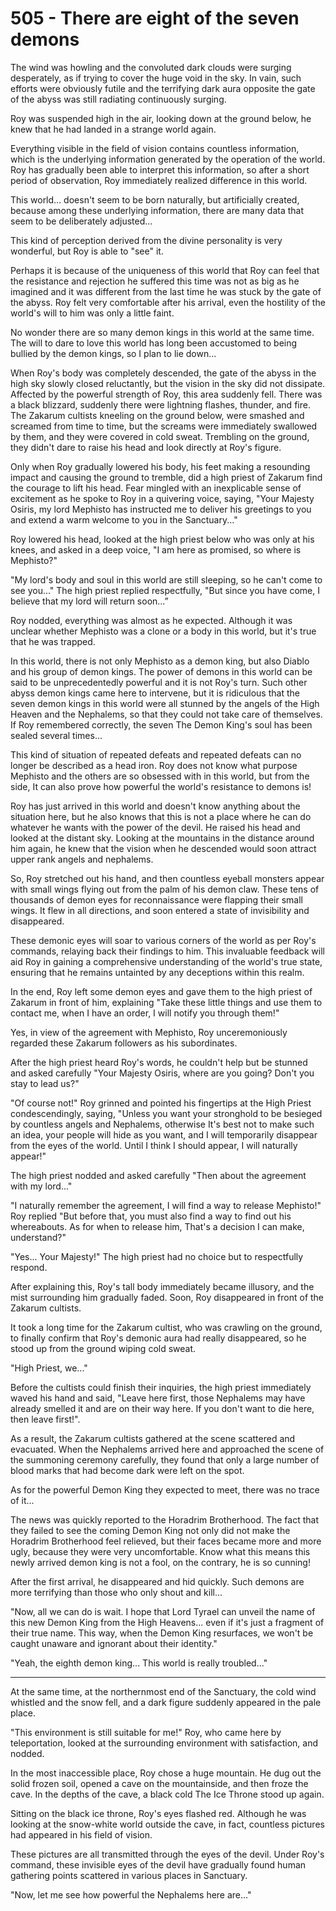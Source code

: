 # 505 - There are eight of the seven demons

The wind was howling and the convoluted dark clouds were surging desperately, as if trying to cover the huge void in the sky. In vain, such efforts were obviously futile and the terrifying dark aura opposite the gate of the abyss was still radiating continuously surging.

Roy was suspended high in the air, looking down at the ground below, he knew that he had landed in a strange world again.

Everything visible in the field of vision contains countless information, which is the underlying information generated by the operation of the world. Roy has gradually been able to interpret this information, so after a short period of observation, Roy immediately realized difference in this world.

This world... doesn't seem to be born naturally, but artificially created, because among these underlying information, there are many data that seem to be deliberately adjusted...

This kind of perception derived from the divine personality is very wonderful, but Roy is able to "see" it.

Perhaps it is because of the uniqueness of this world that Roy can feel that the resistance and rejection he suffered this time was not as big as he imagined and it was different from the last time he was stuck by the gate of the abyss. Roy felt very comfortable after his arrival, even the hostility of the world's will to him was only a little faint.

No wonder there are so many demon kings in this world at the same time. The will to dare to love this world has long been accustomed to being bullied by the demon kings, so I plan to lie down...

When Roy's body was completely descended, the gate of the abyss in the high sky slowly closed reluctantly, but the vision in the sky did not dissipate. Affected by the powerful strength of Roy, this area suddenly fell. There was a black blizzard, suddenly there were lightning flashes, thunder, and fire. The Zakarum cultists kneeling on the ground below, were smashed and screamed from time to time, but the screams were immediately swallowed by them, and they were covered in cold sweat. Trembling on the ground, they didn't dare to raise his head and look directly at Roy's figure.

Only when Roy gradually lowered his body, his feet making a resounding impact and causing the ground to tremble, did a high priest of Zakarum find the courage to lift his head. Fear mingled with an inexplicable sense of excitement as he spoke to Roy in a quivering voice, saying, "Your Majesty Osiris, my lord Mephisto has instructed me to deliver his greetings to you and extend a warm welcome to you in the Sanctuary..."

Roy lowered his head, looked at the high priest below who was only at his knees, and asked in a deep voice, "I am here as promised, so where is Mephisto?"

"My lord's body and soul in this world are still sleeping, so he can't come to see you..." The high priest replied respectfully, "But since you have come, I believe that my lord will return soon...”

Roy nodded, everything was almost as he expected. Although it was unclear whether Mephisto was a clone or a body in this world, but it's true that he was trapped.

In this world, there is not only Mephisto as a demon king, but also Diablo and his group of demon kings. The power of demons in this world can be said to be unprecedentedly powerful and it is not Roy's turn. Such other abyss demon kings came here to intervene, but it is ridiculous that the seven demon kings in this world were all stunned by the angels of the High Heaven and the Nephalems, so that they could not take care of themselves. If Roy remembered correctly, the seven The Demon King's soul has been sealed several times...

This kind of situation of repeated defeats and repeated defeats can no longer be described as a head iron. Roy does not know what purpose Mephisto and the others are so obsessed with in this world, but from the side, It can also prove how powerful the world's resistance to demons is!

Roy has just arrived in this world and doesn't know anything about the situation here, but he also knows that this is not a place where he can do whatever he wants with the power of the devil. He raised his head and looked at the distant sky. Looking at the mountains in the distance around him again, he knew that the vision when he descended would soon attract upper rank angels and nephalems.

So, Roy stretched out his hand, and then  countless eyeball monsters appear with small wings flying out from the palm of his demon claw. These tens of thousands of demon eyes for reconnaissance were flapping their small wings. It flew in all directions, and soon entered a state of invisibility and disappeared.

These demonic eyes will soar to various corners of the world as per Roy's commands, relaying back their findings to him. This invaluable feedback will aid Roy in gaining a comprehensive understanding of the world's true state, ensuring that he remains untainted by any deceptions within this realm.

In the end, Roy left some demon eyes and gave them to the high priest of Zakarum in front of him, explaining "Take these little things and use them to contact me, when I have an order, I will notify you through them!"

Yes, in view of the agreement with Mephisto, Roy unceremoniously regarded these Zakarum followers as his subordinates.

After the high priest heard Roy's words, he couldn't help but be stunned and asked carefully "Your Majesty Osiris, where are you going? Don't you stay to lead us?"

"Of course not!" Roy grinned and pointed his fingertips at the High Priest condescendingly, saying, "Unless you want your stronghold to be besieged by countless angels and Nephalems, otherwise It's best not to make such an idea, your people will hide as you want, and I will temporarily disappear from the eyes of the world. Until I think I should appear, I will naturally appear!"

The high priest nodded and asked carefully "Then about the agreement with my lord..."

"I naturally remember the agreement, I will find a way to release Mephisto!" Roy replied "But before that, you must also find a way to find out his whereabouts. As for when to release him, That's a decision I can make, understand?"

"Yes... Your Majesty!" The high priest had no choice but to respectfully respond.

After explaining this, Roy's tall body immediately became illusory, and the mist surrounding him gradually faded. Soon, Roy disappeared in front of the Zakarum cultists.

It took a long time for the Zakarum cultist, who was crawling on the ground, to finally confirm that Roy's demonic aura had really disappeared, so he stood up from the ground wiping cold sweat.

"High Priest, we..."

Before the cultists could finish their inquiries, the high priest immediately waved his hand and said, "Leave here first, those Nephalems may have already smelled it and are on their way here. If you don't want to die here, then leave first!".

As a result, the Zakarum cultists gathered at the scene scattered and evacuated. When the Nephalems arrived here and approached the scene of the summoning ceremony carefully, they found that only a large number of blood marks that had become dark were left on the spot.

As for the powerful Demon King they expected to meet, there was no trace of it...

The news was quickly reported to the Horadrim Brotherhood. The fact that they failed to see the coming Demon King not only did not make the Horadrim Brotherhood feel relieved, but their faces became more and more ugly, because they were very uncomfortable. Know what this means this newly arrived demon king is not a fool, on the contrary, he is so cunning!

After the first arrival, he disappeared and hid quickly. Such demons are more terrifying than those who only shout and kill...

"Now, all we can do is wait. I hope that Lord Tyrael can unveil the name of this new Demon King from the High Heavens... even if it's just a fragment of their true name. This way, when the Demon King resurfaces, we won't be caught unaware and ignorant about their identity."

"Yeah, the eighth demon king... This world is really troubled..."

***

At the same time, at the northernmost end of the Sanctuary, the cold wind whistled and the snow fell, and a dark figure suddenly appeared in the pale place.

"This environment is still suitable for me!" Roy, who came here by teleportation, looked at the surrounding environment with satisfaction, and nodded.

In the most inaccessible place, Roy chose a huge mountain. He dug out the solid frozen soil, opened a cave on the mountainside, and then froze the cave. In the depths of the cave, a black cold The Ice Throne stood up again.

Sitting on the black ice throne, Roy's eyes flashed red. Although he was looking at the snow-white world outside the cave, in fact, countless pictures had appeared in his field of vision.

These pictures are all transmitted through the eyes of the devil. Under Roy's command, these invisible eyes of the devil have gradually found human gathering points scattered in various places in Sanctuary.

"Now, let me see how powerful the Nephalems here are..."
